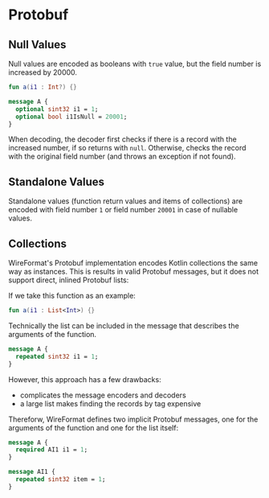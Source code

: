 # Protobuf

## Null Values

Null values are encoded as booleans with `true` value, but the field number is increased by 20000.

```kotlin
fun a(i1 : Int?) {}
```

```protobuf
message A {
  optional sint32 i1 = 1;
  optional bool i1IsNull = 20001;
}
```

When decoding, the decoder first checks if there is a record with the increased number, if so returns with `null`.
Otherwise, checks the record with the original field number (and throws an exception if not found).

## Standalone Values

Standalone values (function return values and items of collections) are encoded with field number `1` or field number
`20001` in case of nullable values.

## Collections

WireFormat's Protobuf implementation encodes Kotlin collections the same way as instances. This is results in valid
Protobuf messages, but it does not support direct, inlined Protobuf lists:

If we take this function as an example:

```kotlin
fun a(i1 : List<Int>) {}
```

Technically the list can be included in the message that describes the arguments of the function.

```protobuf
message A {
  repeated sint32 i1 = 1;
}
```

However, this approach has a few drawbacks:

- complicates the message encoders and decoders
- a large list makes finding the records by tag expensive

Thereforw, WireFormat defines two implicit Protobuf messages, one for the arguments of the function and one for the list itself:

```protobuf
message A {
  required AI1 i1 = 1;
}

message AI1 {
  repeated sint32 item = 1;
}
```


